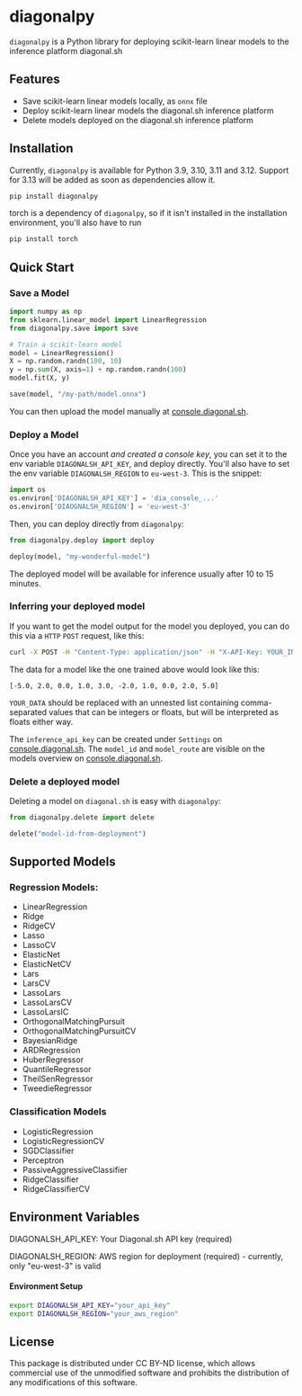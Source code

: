 # diagonalpy

`diagonalpy` is a Python library for deploying scikit-learn linear models to the inference platform diagonal.sh

## Features

- Save scikit-learn linear models locally, as `onnx` file
- Deploy scikit-learn linear models the diagonal.sh inference platform
- Delete models deployed on the diagonal.sh inference platform

## Installation

Currently, `diagonalpy` is available for Python 3.9, 3.10, 3.11 and 3.12. Support for 3.13 will be added as soon as dependencies allow it.

```bash
pip install diagonalpy
```

torch is a dependency of `diagonalpy`, so if it isn't installed in the installation environment, you'll also have to run

```bash
pip install torch
```

## Quick Start

### Save a Model

```python
import numpy as np
from sklearn.linear_model import LinearRegression
from diagonalpy.save import save

# Train a scikit-learn model
model = LinearRegression()
X = np.random.randn(100, 10)
y = np.sum(X, axis=1) + np.random.randn(100)
model.fit(X, y)

save(model, "/my-path/model.onnx")

```

You can then upload the model manually at [console.diagonal.sh](https://console.diagonal.sh).


### Deploy a Model

Once you have an account *and created a console key*, you can set it to the env variable `DIAGONALSH_API_KEY`, and deploy directly. You'll also have to set the env variable `DIAGONALSH_REGION` to `eu-west-3`. This is the snippet:

```python
import os
os.environ['DIAGONALSH_API_KEY'] = 'dia_console_...'
os.environ['DIAOGNALSH_REGION'] = 'eu-west-3'
```

Then, you can deploy directly from `diagonalpy`:
```python
from diagonalpy.deploy import deploy

deploy(model, "my-wonderful-model")
```

The deployed model will be available for inference usually after 10 to 15 minutes.

### Inferring your deployed model

If you want to get the model output for the model you deployed, you can do this via a `HTTP` `POST` request, like this:

```bash
curl -X POST -H "Content-Type: application/json" -H "X-API-Key: YOUR_INFERENCE_API_KEY" -d "{\"data\": YOUR_DATA, \"model\":\"YOUR_MODEL_ID\"}" "https://infer.diagonal.sh/YOUR_MODEL_ROUTE" &
```

The data for a model like the one trained above would look like this:

`[-5.0, 2.0, 0.0, 1.0, 3.0, -2.0, 1.0, 0.0, 2.0, 5.0]`

`YOUR_DATA` should be replaced with an unnested list containing comma-separated values that can be integers or floats, but will be interpreted as floats either way.

The `inference_api_key` can be created under `Settings` on [console.diagonal.sh](https://console.diagonal.sh). The `model_id` and `model_route` are visible on the models overview on [console.diagonal.sh](https://console.diagonal.sh).


### Delete a deployed model

Deleting a model on `diagonal.sh` is easy with `diagonalpy`:

```python
from diagonalpy.delete import delete

delete("model-id-from-deployment")
```

## Supported Models
### Regression Models:

 - LinearRegression
 - Ridge
 - RidgeCV
 - Lasso
 - LassoCV
 - ElasticNet
 - ElasticNetCV
 - Lars
 - LarsCV
 - LassoLars
 - LassoLarsCV
 - LassoLarsIC
 - OrthogonalMatchingPursuit
 - OrthogonalMatchingPursuitCV
 - BayesianRidge
 - ARDRegression
 - HuberRegressor
 - QuantileRegressor
 - TheilSenRegressor
 - TweedieRegressor

### Classification Models

 - LogisticRegression
 - LogisticRegressionCV
 - SGDClassifier
 - Perceptron
 - PassiveAggressiveClassifier
 - RidgeClassifier
 - RidgeClassifierCV

## Environment Variables

DIAGONALSH_API_KEY: Your Diagonal.sh API key (required)

DIAGONALSH_REGION: AWS region for deployment (required) - currently, only "eu-west-3" is valid

#### Environment Setup
```bash
export DIAGONALSH_API_KEY="your_api_key"
export DIAGONALSH_REGION="your_aws_region"
```

## License
This package is distributed under CC BY-ND license, which allows commercial use of the unmodified software and prohibits the distribution of any modifications of this software.

